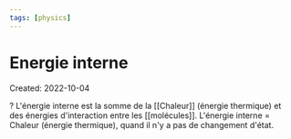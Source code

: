 ```yaml
---
tags: [physics] 
---
```

# Energie interne
Created: 2022-10-04

?
L'énergie interne est la somme de la [[Chaleur]] (énergie thermique) et des énergies d'interaction entre les [[molécules]].
L'énergie interne = Chaleur (énergie thermique), quand il n'y a pas de changement d'état.
<!--SR:!2022-11-01,13,210-->